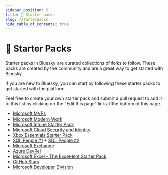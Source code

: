 ```yaml
---
sidebar_position: 2
title: 🚀 Starter packs
slug: /starterpacks
hide_table_of_contents: true
---
```


# 🚀 Starter Packs

Starter packs in Bluesky are curated collections of folks to follow. These packs are created by the community and are a great way to get started with Bluesky.

If you are new to Bluesky, you can start by following these starter packs to get started with the platform.

Feel free to create your own starter pack and submit a pull request to add it to this list by clicking on the "Edit this page" link at the bottom of this page.

* [Microsoft MVPs](https://bsky.app/starter-pack/tobiasfenster.io/3l7ed6ge7gs2r)
* [Microsoft Modern Work](https://bsky.app/starter-pack-short/AJvRb9R)
* [Microsoft Intune Starter Pack](https://bsky.app/starter-pack/jeroen.burgerhout.org/3l7ngjc3oss2t)
* [Microsoft Cloud Security and Identity](https://bsky.app/starter-pack/jeftek.com/3l6xljuyq2x2j)
* [Xbox Essentials Starter Pack](https://bsky.app/starter-pack/deadly-headley.bsky.social/3l7fctgd7gw2h)
* [SQL People #1](https://bsky.app/starter-pack-short/PxShiuH) + [SQL People #2](https://bsky.app/starter-pack-short/FuwcAQA)
* [Microsoft Exchange](https://bsky.app/starter-pack/did:plc:74bru4qbu5fs24pqj64whhsw/3la7wxdjs6o2s)
* [Azure DevRel](https://bsky.app/starter-pack-short/6VGtaiG)
* [Microsoft Excel - The Excel-lent Starter Pack](https://bsky.app/starter-pack-short/Hu3CjBE)
* [GitHub Stars](https://bsky.app/starter-pack-short/8GjVoVQ)
* [Microsoft Developer Division](https://bsky.app/starter-pack-short/JuyrK9N)
